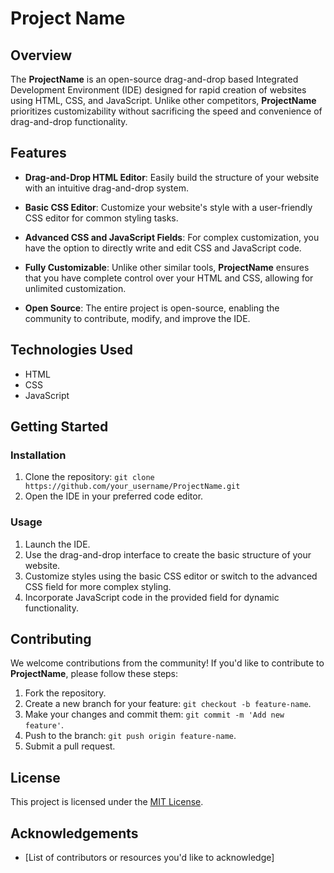 # Project Name

## Overview

The **ProjectName** is an open-source drag-and-drop based Integrated Development Environment (IDE) designed for rapid creation of websites using HTML, CSS, and JavaScript. Unlike other competitors, **ProjectName** prioritizes customizability without sacrificing the speed and convenience of drag-and-drop functionality.

## Features

- **Drag-and-Drop HTML Editor**: Easily build the structure of your website with an intuitive drag-and-drop system.

- **Basic CSS Editor**: Customize your website's style with a user-friendly CSS editor for common styling tasks.

- **Advanced CSS and JavaScript Fields**: For complex customization, you have the option to directly write and edit CSS and JavaScript code.

- **Fully Customizable**: Unlike other similar tools, **ProjectName** ensures that you have complete control over your HTML and CSS, allowing for unlimited customization.

- **Open Source**: The entire project is open-source, enabling the community to contribute, modify, and improve the IDE.

## Technologies Used

- HTML
- CSS
- JavaScript

## Getting Started

### Installation

1. Clone the repository: `git clone https://github.com/your_username/ProjectName.git`
2. Open the IDE in your preferred code editor.

### Usage

1. Launch the IDE.
2. Use the drag-and-drop interface to create the basic structure of your website.
3. Customize styles using the basic CSS editor or switch to the advanced CSS field for more complex styling.
4. Incorporate JavaScript code in the provided field for dynamic functionality.

## Contributing

We welcome contributions from the community! If you'd like to contribute to **ProjectName**, please follow these steps:

1. Fork the repository.
2. Create a new branch for your feature: `git checkout -b feature-name`.
3. Make your changes and commit them: `git commit -m 'Add new feature'`.
4. Push to the branch: `git push origin feature-name`.
5. Submit a pull request.

## License

This project is licensed under the [MIT License](LICENSE.md).

## Acknowledgements

- [List of contributors or resources you'd like to acknowledge]
